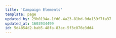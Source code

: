 ```yaml
---
title: 'Campaign Elements'
template: page
updated_by: 29b0194a-1fd0-4a23-81bd-0da139f7fa37
updated_at: 1603934499
id: 5d4854d2-bab5-48fa-83ac-5f3c076e3dd4
---
```


